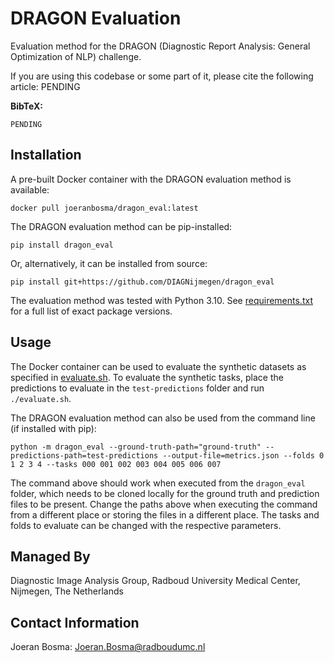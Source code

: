 # DRAGON Evaluation

Evaluation method for the DRAGON (Diagnostic Report Analysis: General Optimization of NLP) challenge. 

If you are using this codebase or some part of it, please cite the following article:
PENDING

**BibTeX:**
```
PENDING
```

## Installation
A pre-built Docker container with the DRAGON evaluation method is available:

```
docker pull joeranbosma/dragon_eval:latest
```

The DRAGON evaluation method can be pip-installed:

```
pip install dragon_eval
```

Or, alternatively, it can be installed from source:

```
pip install git+https://github.com/DIAGNijmegen/dragon_eval
```

The evaluation method was tested with Python 3.10. See [requirements.txt](requirements.txt) for a full list of exact package versions.

## Usage
The Docker container can be used to evaluate the synthetic datasets as specified in [evaluate.sh](evaluate.sh). To evaluate the synthetic tasks, place the predictions to evaluate in the `test-predictions` folder and run `./evaluate.sh`.

The DRAGON evaluation method can also be used from the command line (if installed with pip):

```
python -m dragon_eval --ground-truth-path="ground-truth" --predictions-path=test-predictions --output-file=metrics.json --folds 0 1 2 3 4 --tasks 000 001 002 003 004 005 006 007
```

The command above should work when executed from the `dragon_eval` folder, which needs to be cloned locally for the ground truth and prediction files to be present. Change the paths above when executing the command from a different place or storing the files in a different place. The tasks and folds to evaluate can be changed with the respective parameters.

## Managed By
Diagnostic Image Analysis Group, Radboud University Medical Center, Nijmegen, The Netherlands

## Contact Information
Joeran Bosma: Joeran.Bosma@radboudumc.nl
